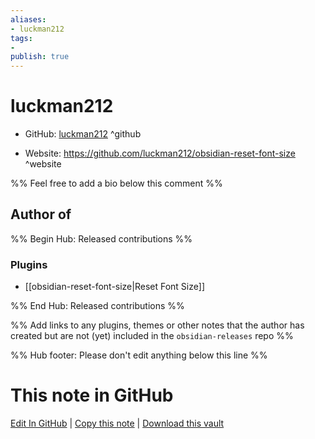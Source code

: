 ```yaml
---
aliases:
- luckman212
tags:
- 
publish: true
---
```


# luckman212

- GitHub: [luckman212](https://github.com/luckman212/) ^github
<!-- - Discord: `@` ^discord-->
- Website: <https://github.com/luckman212/obsidian-reset-font-size> ^website
<!-- - [[Publish sites|Publish site]]: ^publish-->

%% Feel free to add a bio below this comment %%


## Author of

%% Begin Hub: Released contributions %%
### Plugins
- [[obsidian-reset-font-size|Reset Font Size]]

%% End Hub: Released contributions %%

%% Add links to any plugins, themes or other notes that the author has created but are not (yet) included in the `obsidian-releases` repo %%

<!--
### Unlisted plugins
-->

<!--
### Others

- 
-->

<!--
## Sponsor this author

- [[GitHub sponsors]]: [Sponsor @luckman212 on GitHub Sponsors](https://github.com/sponsors/luckman212) ^github-sponsor
- [[Buy me a coffee]]: ^buy-me-a-coffee
- [[PayPal]]: ^paypal
- [[Patreon]]: ^patreon

-->

<!--
## Follow this author

- [[YouTube Channels|On YouTube]]: ^youtube
- Twitter: ^twitter
- ...
-->

%% Hub footer: Please don't edit anything below this line %%

# This note in GitHub

<span class="git-footer">[Edit In GitHub](https://github.dev/obsidian-community/obsidian-hub/blob/main/01%20-%20Community/People/luckman212.md "git-hub-edit-note") | [Copy this note](https://raw.githubusercontent.com/obsidian-community/obsidian-hub/main/01%20-%20Community/People/luckman212.md "git-hub-copy-note") | [Download this vault](https://github.com/obsidian-community/obsidian-hub/archive/refs/heads/main.zip "git-hub-download-vault") </span>
